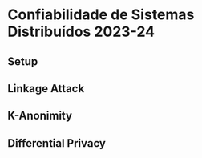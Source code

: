 # Confiabilidade de Sistemas Distribuídos 2023-24

## Setup

## Linkage Attack

## K-Anonimity

## Differential Privacy
